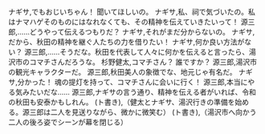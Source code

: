 ナギサ,でもおじいちゃん！ 聞いてほしいの。
ナギサ,私、祠で気づいたの。私はナマハゲそのものにはなれなくても、その精神を伝えていきたいって！
源三郎,……どうやって伝えるつもりだ？
ナギサ,それがまだ分からないの。
ナギサ,だから、秋田の精神を継ぐ人たちの力を借りたい！
ナギサ,何か良い方法がない？
源三郎,……そうだな。秋田を代表して人々に何かを伝えると言ったら、湯沢市のコマチさんだろうな。
杉野健太,コマチさん？ 誰ですか？
源三郎,湯沢市の観光キャラクターだ。
源三郎,秋田美人の象徴でな、地元じゃ有名だ。
ナギサ,分かった！ 魂の提灯を持って、コマチさんに会いに行く！
源三郎,本当にやる気みたいだな……
源三郎,ナギサの言う通り、精神を伝える者がいれば、令和の秋田も安泰かもしれん。
(ト書き),（健太とナギサ、湯沢行きの準備を始める。源三郎は二人を見送りながら、微かに微笑む）
(ト書き),（湯沢市へ向かう二人の後ろ姿でシーンが幕を閉じる）
